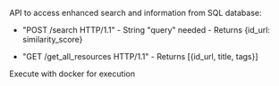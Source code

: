 API to access enhanced search and information from SQL database:

- "POST /search HTTP/1.1"
      - String "query" needed
      - Returns \{id_url: similarity_score\}

- "GET /get_all_resources HTTP/1.1"
      - Returns \[\{id_url, title, tags\}\]
  
Execute with docker for execution
